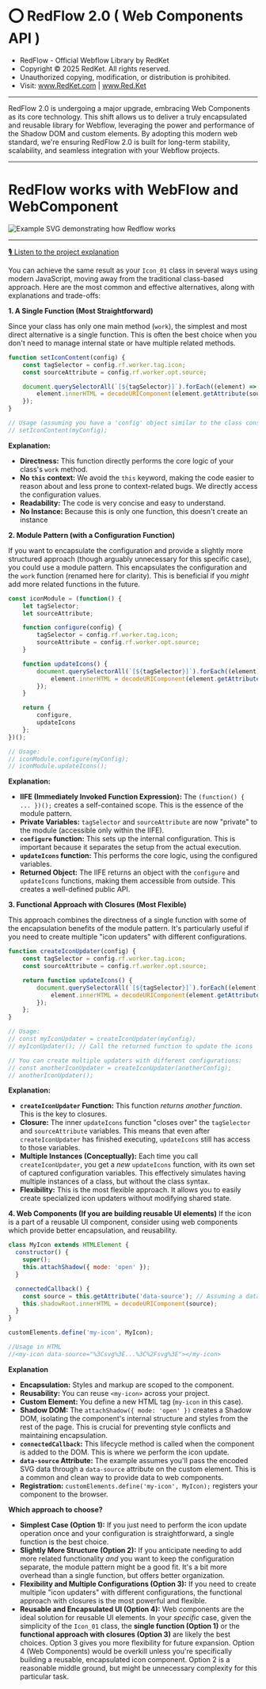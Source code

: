 # ⭕ RedFlow 2.0 ( Web Components API )
- RedFlow - Official Webflow Library by RedKet 
- Copyright © 2025 RedKet. All rights reserved.
- Unauthorized copying, modification, or distribution is prohibited. 
- Visit: www.RedKet.com | www.Red.Ket

---

RedFlow 2.0 is undergoing a major upgrade, embracing Web Components as its core technology. This shift allows us to deliver a truly encapsulated and reusable library for Webflow, leveraging the power and performance of the Shadow DOM and custom elements.  By adopting this modern web standard, we're ensuring RedFlow 2.0 is built for long-term stability, scalability, and seamless integration with your Webflow projects.

---

# RedFlow works with WebFlow and WebComponent

<!-- SVG Example -->
<img src="./guieds/modal-01/daigram.svg" alt="Example SVG demonstrating how Redflow works" />

---

[🎙️ Listen to the project explanation](./modal-01/modal-01-daigram.svg)

You can achieve the same result as your `Icon_01` class in several ways using modern JavaScript, moving away from the traditional class-based approach. Here are the most common and effective alternatives, along with explanations and trade-offs:

**1.  A Single Function (Most Straightforward)**

Since your class has only one main method (`work`), the simplest and most direct alternative is a single function. This is often the best choice when you don't need to manage internal state or have multiple related methods.

```javascript
function setIconContent(config) {
    const tagSelector = config.rf.worker.tag.icon;
    const sourceAttribute = config.rf.worker.opt.source;

    document.querySelectorAll(`[${tagSelector}]`).forEach((element) => {
        element.innerHTML = decodeURIComponent(element.getAttribute(sourceAttribute));
    });
}

// Usage (assuming you have a 'config' object similar to the class constructor):
// setIconContent(myConfig);
```

**Explanation:**

*   **Directness:** This function directly performs the core logic of your class's `work` method.
*   **No `this` context:**  We avoid the `this` keyword, making the code easier to reason about and less prone to context-related bugs.  We directly access the configuration values.
*   **Readability:** The code is very concise and easy to understand.
*    **No Instance:** Because this is only one function, this doesn't create an instance

**2. Module Pattern (with a Configuration Function)**

If you want to encapsulate the configuration and provide a slightly more structured approach (though arguably unnecessary for this specific case), you could use a module pattern. This encapsulates the configuration and the `work` function (renamed here for clarity).  This is beneficial if you *might* add more related functions in the future.

```javascript
const iconModule = (function() {
    let tagSelector;
    let sourceAttribute;

    function configure(config) {
        tagSelector = config.rf.worker.tag.icon;
        sourceAttribute = config.rf.worker.opt.source;
    }

    function updateIcons() {
        document.querySelectorAll(`[${tagSelector}]`).forEach((element) => {
            element.innerHTML = decodeURIComponent(element.getAttribute(sourceAttribute));
        });
    }

    return {
        configure,
        updateIcons
    };
})();

// Usage:
// iconModule.configure(myConfig);
// iconModule.updateIcons();
```

**Explanation:**

*   **IIFE (Immediately Invoked Function Expression):**  The `(function() { ... })();` creates a self-contained scope.  This is the essence of the module pattern.
*   **Private Variables:**  `tagSelector` and `sourceAttribute` are now "private" to the module (accessible only within the IIFE).
*   **`configure` function:**  This sets up the internal configuration.  This is important because it separates the setup from the actual execution.
*   **`updateIcons` function:** This performs the core logic, using the configured variables.
*   **Returned Object:**  The IIFE returns an object with the `configure` and `updateIcons` functions, making them accessible from outside.  This creates a well-defined public API.

**3. Functional Approach with Closures (Most Flexible)**

This approach combines the directness of a single function with some of the encapsulation benefits of the module pattern. It's particularly useful if you need to create multiple "icon updaters" with different configurations.

```javascript
function createIconUpdater(config) {
    const tagSelector = config.rf.worker.tag.icon;
    const sourceAttribute = config.rf.worker.opt.source;

    return function updateIcons() {
        document.querySelectorAll(`[${tagSelector}]`).forEach((element) => {
            element.innerHTML = decodeURIComponent(element.getAttribute(sourceAttribute));
        });
    };
}

// Usage:
// const myIconUpdater = createIconUpdater(myConfig);
// myIconUpdater(); // Call the returned function to update the icons

// You can create multiple updaters with different configurations:
// const anotherIconUpdater = createIconUpdater(anotherConfig);
// anotherIconUpdater();
```

**Explanation:**

*   **`createIconUpdater` Function:** This function *returns another function*. This is the key to closures.
*   **Closure:** The inner `updateIcons` function "closes over" the `tagSelector` and `sourceAttribute` variables.  This means that even after `createIconUpdater` has finished executing, `updateIcons` still has access to those variables.
*   **Multiple Instances (Conceptually):** Each time you call `createIconUpdater`, you get a *new* `updateIcons` function, with its own set of captured configuration variables. This effectively simulates having multiple instances of a class, but without the class syntax.
*   **Flexibility:** This is the most flexible approach. It allows you to easily create specialized icon updaters without modifying shared state.

**4. Web Components (If you are building reusable UI elements)**
If the icon is a part of a reusable UI component, consider using web components which provide better encapsulation, and reusability.

```javascript
class MyIcon extends HTMLElement {
  constructor() {
    super();
    this.attachShadow({ mode: 'open' });
  }

  connectedCallback() {
    const source = this.getAttribute('data-source'); // Assuming a data-source attribute
    this.shadowRoot.innerHTML = decodeURIComponent(source);
  }
}

customElements.define('my-icon', MyIcon);

//Usage in HTML
//<my-icon data-source="%3Csvg%3E...%3C%2Fsvg%3E"></my-icon>
```
**Explanation**
*   **Encapsulation:** Styles and markup are scoped to the component.
*   **Reusability:** You can reuse `<my-icon>` across your project.
*   **Custom Element:**  You define a new HTML tag (`my-icon` in this case).
*   **Shadow DOM:**  The `attachShadow({ mode: 'open' })` creates a Shadow DOM, isolating the component's internal structure and styles from the rest of the page. This is crucial for preventing style conflicts and maintaining encapsulation.
*   **`connectedCallback`:** This lifecycle method is called when the component is added to the DOM.  This is where we perform the icon update.
*   **`data-source` Attribute:** The example assumes you'll pass the encoded SVG data through a `data-source` attribute on the custom element.  This is a common and clean way to provide data to web components.
* **Registration:** `customElements.define('my-icon', MyIcon);` registers your component to the browser.

**Which approach to choose?**

*   **Simplest Case (Option 1):** If you just need to perform the icon update operation once and your configuration is straightforward, a single function is the best choice.
*   **Slightly More Structure (Option 2):** If you anticipate needing to add more related functionality *and* you want to keep the configuration separate, the module pattern might be a good fit.  It's a bit more overhead than a single function, but offers better organization.
*   **Flexibility and Multiple Configurations (Option 3):** If you need to create multiple "icon updaters" with different configurations, the functional approach with closures is the most powerful and flexible.
* **Reusable and Encapsulated UI (Option 4):** Web components are the ideal solution for reusable UI elements.
In your *specific* case, given the simplicity of the `Icon_01` class, the **single function (Option 1)** or the **functional approach with closures (Option 3)** are likely the best choices. Option 3 gives you more flexibility for future expansion. Option 4 (Web Components) would be overkill unless you're specifically building a reusable, encapsulated icon component.  Option 2 is a reasonable middle ground, but might be unnecessary complexity for this particular task.
